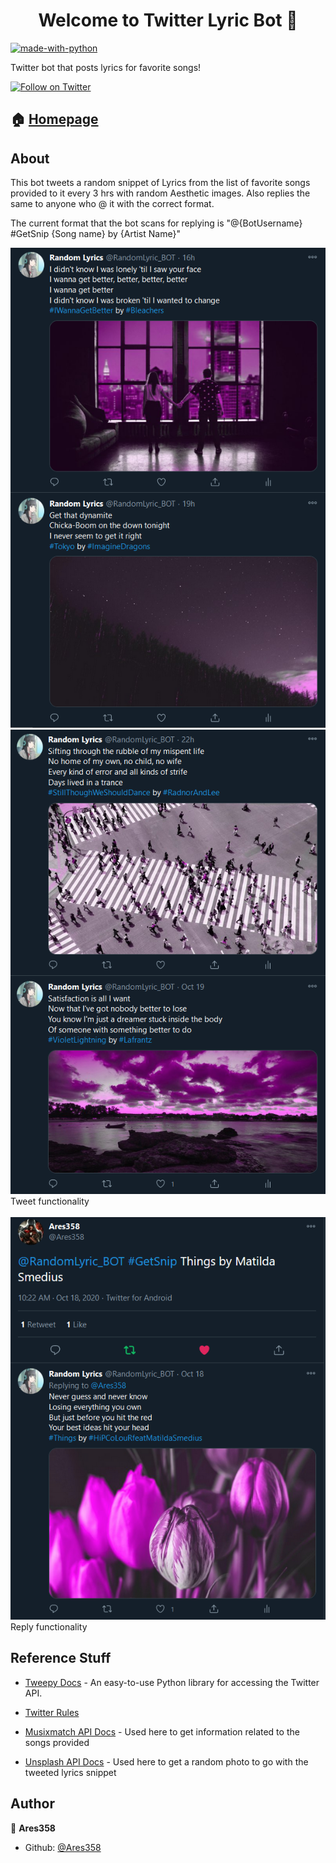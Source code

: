
<h1 align="center">Welcome to Twitter Lyric Bot 👋</h1>
<p>
</p>

[![made-with-python](https://img.shields.io/badge/Made%20with-Python-1f425f.svg)](https://www.python.org/)

Twitter bot that posts lyrics for favorite songs!

[![Follow on Twitter](https://img.shields.io/twitter/follow/RandomLyric_BOT?label=Follow&style=social)](https://twitter.com/RandomLyric_BOT)


## 🏠 [Homepage](twitter.com/RandomLyric_Bot)

## About

This bot tweets a random snippet of Lyrics from the list of favorite songs provided to it every 3 hrs with random Aesthetic images. Also replies the same to anyone who @ it with the correct format.

The current format that the bot scans for replying is "@{BotUsername} #GetSnip {Song name} by {Artist Name}"

![Tweet1](https://github.com/Ares358/Twitter_LyricBot/blob/master/screenshots/Tweet1_SS.png)
![Tweet2](https://github.com/Ares358/Twitter_LyricBot/blob/master/screenshots/Tweet2_SS.png)
<br>
Tweet functionality
<br>
<br>
![Reply](https://github.com/Ares358/Twitter_LyricBot/blob/master/screenshots/Reply_SS.png)
<br>
Reply functionality



## Reference Stuff

* [Tweepy Docs](http://www.tweepy.org/) - An easy-to-use Python library for accessing the Twitter API.

* [Twitter Rules](https://support.twitter.com/articles/76915)

* [Musixmatch API Docs](https://developer.musixmatch.com/documentation) - Used here to get information related to the songs provided

* [Unsplash API Docs](https://unsplash.com/documentation) - Used here to get a random photo to go with the tweeted lyrics snippet

## Author

👤 **Ares358**

* Github: [@Ares358](https://github.com/Ares358)

